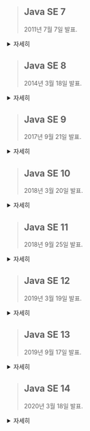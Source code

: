 > ## Java SE 7
>
> 2011년 7월 7일 발표.

<details markdown="1">
  <summary>자세히</summary>

### Type Inference

##### Java 7 이전

제너릭 타입 파라미터를 선언과 생성시 중복해서 써야한다.

```java
Map<String, List<String>> employeeRecords = new HashMap<String, List<String>>();
List<Integer> primes = new ArrayList<Integer>();
```

##### Java 7 이후

생성자 영역의 타입 파라미터를 <>로 대체하여 생략할 수 있다.

```java
Map<String, List<String>> employeeRecords = new HashMap<>();
List<Integer> primes = new ArrayList<>(); 
```



### String in Switch

##### Java 7 이전

int, enum만 switch에 사용할 수 있다. 

##### java 7 이후

Switch문 내에서 문자열을 사용할 수 있다.

```java
switch (day) {
	case "NEW":
		System.out.println("Order is in NEW state");
		break;
	case "CANCELED":
		System.out.println("Order is Cancelled");
		break;
	case "REPLACE":
		System.out.println("Order is replaced successfully");
		break;
	case "FILLED":
		System.out.println("Order is filled");
		break;
	default:
	System.out.println("Invalid"); 
}
```



### Automatic Resource Management

##### Java 7 이전

DB Connecteion, File stream 등을 open했을 때 오류 발생시에도 정상적인 종료를 위해 finally 블럭안에서 close 처리를 해야한다.

```java
public static void main(String args[]) {
	FileInputStream fin = null;
	BufferedReader br = null;
	
	try {
		fin = new FileInputStream("info.xml");
		br = new BufferedReader(new InputStreamReader(fin));
		if (br.ready()) {
			String line1 = br.readLine();
			System.out.println(line1);
		}
	} catch (FileNotFoundException ex) {
		System.out.println("Info.xml is not found");
	} catch (IOException ex) {
		System.out.println("Can't read the file");
	} finally {
		try {
			if (fin != null)
				fin.close();
			if (br != null)
				br.close();
		} catch (IOException ie) {
			System.out.println("Failed to close files");
		}
	}
}  
```



##### Java 7 이후

**AutoClosable**, **Closeable** 인터페이스를 구현한 객체에 대하여 try 내에서 close를 해준다

```java
public static void main(String args[]) {
	try (FileInputStream fin = new FileInputStream("info.xml");
		BufferedReader br = new BufferedReader(new InputStreamReader(fin));) {
		if (br.ready()) {
			String line1 = br.readLine();
			System.out.println(line1);
		}
	} catch (FileNotFoundException ex) {
		System.out.println("Info.xml is not found");
	} catch (IOException ex) {
		System.out.println("Can't read the file");
	}
}
```



### Fork/Join Framework

Fork/Join Framework는 멀티프로세서의 성능을 이용할 수 있는 ExecutorService 인터페이스의 구현체이다.

반복적으로 작은 조각으로 작업을 나누어 수행 할 수 있게 설계 되었다.
어플리케이션의 성능을 향상 시키기 위해 가능한 모든 프로세서를 이용하기 위한 것

ExecutorServcie를 구현함으로써 Fork/Join Framework는 Thread Pool안의 Worker Thread에게 작업들을 분배한다.

Fork/Join Framework는 Produce-Consumer 알고리즘과는 매우 다른 work-stealing 알고리즘을 이용한다.
작업이 없는 Worker Thread는 아직 바쁜 다른 Thread의 작업을 가져올 수 있다.

Fork/Join Framework의 핵심은 AbstractExecutorService 클래스를 구현한 ForkJoinPool 클래스이다.
ForkJoinPool은 핵심적인 work-stealing 알고리즘을 구현하고 있다.
ForkJoinTask 프로세스들을 실행 할 수 있다.



### Underscore in Numeric literal

숫자형(정수,실수)에 _(underscore) 문자열을 사용하여 가독성을 향상 시킬 수 있다.

##### 사용 가능

```java
int billion = 1_000_000_000; // 10^9
long creditCardNumber = 1234_4567_8901_2345L; //16 digit number
long ssn = 777_99_8888L;
double pi = 3.1415_9265;
float pif = 3.14_15_92_65f;
```



##### 사용 불가능

```java
double pi = 3._1415_9265; // 소수점 뒤에 _ 붙일 경우
long creditcardNum = 1234_4567_8901_2345_L; // 숫자 끝에 _ 붙일 경우
long ssn = _777_99_8888L; // 숫자 시작에 _ 붙일 경우
```



### Catching Multiple Exception Type in Single Catch Block

catch 블럭에서 여러개의 Exception 처리가 가능하다 (Multi-Catch)

##### Java 7 이전

```java
try {
	//...... 
} catch(ClassNotFoundException ex) {
	ex.printStackTrace(); 
} catch(SQLException ex) {
	ex.printStackTrace(); 
}
```



##### Java 7 이후

```java
try {
	//......
} catch (ClassNotFoundException | SQLException ex) {
	ex.printStackTrace();
}
//////////////////////////////////////////////////////////////////////////////
//Multi-Catch 구문 사용시 Exception들이 하위클래스 관계라면 컴파일 에러가 발생한다 //
//////////////////////////////////////////////////////////////////////////////
try {
    //...... }
catch (FileNotFoundException | IOException ex) {
    ex.printStackTrace(); 
}
 
Alternatives in a multi-catch statement cannot be related by sub classing, it will throw error at compile time :
java.io.FileNotFoundException is a subclass of alternative java.io.IOException at Test.main
```



### Binary Literals with Prefix “0b”

숫자형에 **0B** 또는 **0b**를 앞에 붙임으로써 이진법 표현이 가능하다

8진법은 **0**

16진법은 **0X** 또는 **0x**

```java
int mask = 0b01010000101;
int binary = 0B0101_0000_1010_0010_1101_0000_1010_0010;    // _를 이용한 가독성 향상
```



### Java NIO 2.0

기본파일시스템에 접근도 가능하고 다양한 파일I/O 기능도 제공

- 파일을 이동
- 파일 복사
- 파일 삭제
- 파일속성이 Hidden인지 체크도 가능
- 심볼릭링크나 하드링크도 생성 가능
- 와일드카드를 사용한 파일검색도 가능
- 디렉토리의 변경사항을 감시하는 기능
- 등등..



### G1 Garbage Collector

- G1(Garbage First)
- 새로운 Garbage Collector가 추가
- G1 GC는 Garbage가 가장 많은 영역의 정리를 수행한다
- 메모리 집중적인 어플리케이션에 더 큰 Through put을 제공



### More Precise Rethrowing of Exception

- JDK7 이전 버젼에서는 catch 구문내에서 선언한 예외 유형만 밖으로 던질 수 있다
- JDK7에서는 catch 구문에서 선언한 예외를 밖으로 던질 수 있다

##### Java 7 이전

```java
public void obscure() throws Exception {
	try {
		new FileInputStream("abc.txt").read();
		new SimpleDateFormat("ddMMyyyy").parse("12-03-2014");
	} catch (Exception ex) {
		System.out.println("Caught exception: " + ex.getMessage());
		throw ex;
	}
}  
```



##### Java 7 이후

```java
public void precise() throws ParseException, IOException {
	try {
		new FileInputStream("abc.txt").read();
		new SimpleDateFormat("ddMMyyyy").parse("12-03-2014");
	} catch (Exception ex) {
		System.out.println("Caught exception: " + ex.getMessage());
		throw ex;
	}
}
```



</details>



> ## Java SE 8
>
> 2014년 3월 18일 발표.

<details markdown="1">
  <summary>자세히</summary>
### Lambda expressions

- 람다 표현식은 Anonymous Function라고 할 수 있다
- 람다를 이용하여 코드를 간결하게 할 수 있다

##### Example

```java
// Before
Runnable oldRunner = new Runnable(){
	public void run(){
		System.out.println("I am running");
	}
};
// After
Runnable java8Runner = () -> {
	System.out.println("I am running");
};
```



### Method Reference

- 특정 람다 표현식을 축약한 것으로 볼 수 있다
- 메서드 정의를 활용하여 람다처럼 사용 가능하다

##### Example

```java
// Before  
inventory.sort((Apple a1, Apple a2) -> 
					a1.getWeight().compareTo(a2.getWeight()));
 
// After
inventory.sort(comparing(Apple::getWeight));
 
/*
	Lamda                       ->             Method Reference
	(Apple a) -> a.getWeight                   Apple::getWeight
	() -> Thread.currentThread().dumpStack()   Thread.currentThread()::dumpStack
*/
```



### Stream

- 간결하게 컬렉션의 데이터를 처리하는 기능

##### Example

```java
// Before 
List<Shape> list = new ArrayList<Shape>();
for (Shape s : shapes) {
	if (s.getColor() == RED) {
		list.add(s);
	}
}
 
// After
shapes.stream().filter(s -> s.getColor() == Red).collect(toList());
```



### Parallel Stream

- 위 Stream을 병렬로 처리가능하도록 하는 기능
- 여러 쓰레드에서 처리할 수 있도록 분할한 Stream 이다

##### Example

```java
shapes.parallelStream().forEach(s -> doSomething());
```



### Default Method

- 인터페이스의 구현체를 인터페이스 자체에서 기본으로 제공 가능하다
- 구현 클래스에서 인터페이스를 구현하지 않아도 된다

##### Example

```java
public interface Sized {
	int size();
 
	default boolean isEmpty() {  // Default Method
		return size() == 0;
	}
}
```



### Optional

- 값을 Optional<T>로 캡슐화하여 NullPointerException을 막는다
- 값이 존재한다면 Optional 클래스는 값을 감싼다
- 값이 없다면 Optional.empty메서드로 Optional을 리턴한다



### CompletaleFuture

- Future의 기능을 확장시켜준다
- 두 개의 비동기 계산 결과를 하나로 합친다
- 각 계산 결과는 독립적이거나 종속적일 수 있다
- Future 집합이 실행하는 모든 태스크의 완료를 기다린다
- Future 집합에서 가장 빨리 완료되는 태스크를 기다렸다가 결과를 얻는다
- Future가 완료되면 추가 작업을 수행 할 수 있다



### New date / time APIs

- Joda-Time의 많은 기능을 java.time 패키지로 추가했다
  LocalDate, LocalTime, Instant, Duration, Period …




</details>



> ## Java SE 9
>
> 2017년 9월 21일 발표.



<details markdown="1">
  <summary>자세히</summary>
  


### Java 9 REPL(JShell)

- 새로운 툴인 "JShell"을 제공
  쉘과 REPL(Read Evaluate Print Loop)을 위한 것
  자바 클래스, 인터페이스, 객체 등의 생성을 매우 쉽게 실행하고 테스트하게 해줌
- REPL(Read Evaluate Print Loop)
  읽고(read), 계산하고(evaluate), 출력하는(print) 반복 구조
  스크립트 언어(interactive interpreter shell)들의 다른 명칭(예전 이름)
  개발자가 간단한 코드를 입력하여 바로 결과값을 확인하게 해주는 편의성 툴

##### Example

```shell
> jshell
|  Welcome to JShell -- Version 13.0.2
|  For an introduction type: /help intro

jshell> int a = 10
a ==> 10

jshell> System.out.println("a value = " + a)
a value = 10
```



### Factory Method for Immutable List, Set, Map and Map.Entry

- 불변 List, Set, Map, Map.Entry를 만들어주는 편리한 신규 팩토리 메서드 제공
- 비어있거나 비어있지 않은 Collection 객체를 만드는데 사용

##### Empty List Example

```java
List immutableList = List.of();
```

##### Non-Empty List Example

```java
List immutableList = List.of("one", "two", "three");
```

##### Empty Map Example

```java
Map emptyImmutableMap = Map.of();
```

##### Non-Empty Map Example

```java
Map nonemptyImmutableMap = Map.of(1, "one", 2, "two", 3, "three");
```



### Private methods in Interfaces

- Java8에서 Default와 Static 메서드를 이용해서 인터페이스에 구현체를 넣는 방법이 추가됨
- 하지만 private으로 구현체를 추가하는 방법이 없었기 때문에 이번에 추가되었음

##### Example

```java
public interface Card{
  private Long createCardID(){
    // Method implementation goes here.
  }
  private static void displayCardDetails(){
    // Method implementation goes here.
  }
}
```



### Java 9 Module System

- 자바 9 의 큰 변화중 하나는 모듈 시스템
- 직소 프로젝트(jigsaw project)는 다음과 같은 특징을 갖고 있음
  * Modular JDK
  * Modular Java Source Code
  * Modular Run-time Images
  * Encapsulate Java Internal APIs
  * Java Platform Module System
- 자바 SE 9 버전 전에는 자바 기반 응용 프로그램을 개발할 때 모노리틱(monolithic) Jar 방식을 사용했음
  * 한계와 단점이 많았음
  * 이러한 모든 단점을 방지하기 위해, 자바 SE 9 모듈 시스템이 나옴

##### Simple Module Example

```java
module com.atin.monitor.ui {
  requires javafx.base;
  requires javafx.controls;
  requires javafx.graphics;
  exports com.atin.monitor.ui.launch;
  exports com.atin.monitor.ui.show;
}
```



### Process API Improvements

- 자바 9 에서 프로세스 API를 개선함
- 다음과 같은 두 커플 형태의 신규 클래스가 추가되었다.
  * java.lang.ProcessHandle
  * java.lang.ProcessHandle.Info

##### Process API Example

```java
ProcessHandle currentProcess = ProcessHandle.current();
System.out.println("Id: = " + currentProcess.getPid());
```



### Try With Resources Improvement

- 자바 7 에서 나온 자원 관리 방법(try with resource)을 개선

##### Java 7

```java
void testARM_Before_Java9() throws IOException{
  BufferedReader reader1 = new BufferedReadeer(new FileReader("journaldev.txt"));
  try(BufferedReader reader2 = reader1) {
    System.out.println(reader.readLine());
  }
}
```

##### Java 9

```java
void testARM_Java9() throws IOException{
  BufferedReader reader1 = new BufferedReadeer(new FileReader("journaldev.txt"));
  try(reader1) {
    System.out.println(reader1.readLine());
  }
}
```



### CompletableFuture API Improvements

- 자바 8에서 CompletableFuture가 가지는 문제점을 개선



### Reactive Streams

- Java 9는 새로운 리액티브 스트림 API를 추가함
- 자바 9의 리액티브 스트림 API
  * 자바 언어를 이용해서 매우 쉽게 병행성, 확장성, 비동기 애플리케이션을 구현한 Publish/Subscribe 프레임워크
  * API
    java.util.concurrent.Flow
    java.util.concurrent.Flow.Publisher
    java.util.concurrent.Flow.Subscriber
    java.util.concurrent.Flow.Processor

##### 

### Diamond Operator for Anonymous Inner Class

- 자바 7에서 Diamond Operator를 추가했지만, 자바 8에서 익명 내부 클래스 사용시 한계가 있다는 것을 확인
- 해당 이슈를 수정함

##### Example

```java
public List getEmployee(String empid){
  // Code to get Employee details from Data Store
  return new List(emp) { };
}
```

- 자세한 타입 파라미터 없이 단순히 "List"만을 사용하였지만 상세한 타입을 알아서 확인해서 읽고 처리함



### Optional Class Improvements

- Optional 클래스에 신규 메서드를 추가
- 값이 Optional 객체로 주어질 때 Stream 메서드는 값과 함께 sequential stream을 리턴, 값이 비어 있다면 빈 스트림을 리턴함

##### Example

```java
Stream<Optional> emp = getEmployee(id);
Stream empStream = emp.flatMap(Optional::stream);
```

* 위 Optional.stream 메서드는 Employee 객체의 Optional 스트림을 Employee 객체 스트림으로 변환해줌



### 기타 특징

[Java9 Features](https://www.journaldev.com/13121/java-9-features-with-examples)



</details>





> ## Java SE 10
>
> 2018년 3월 20일 발표.



<details markdown="1">
  <summary>자세히</summary>
### Local Variable Type Inference

- 지역 변수를 선언할 때 타입추론을 이용하여 명시적인 타입선언 없이도 변수를 선언할 수 있게 됨

##### Example

```java
var list = new ArrayList<String>();	// infers ArrayList<String>
var stream = list.stream();					// infers Stream<String>
```

```java
for(var value : list) {
  System.out.println(value);
}
```

```java
for(var i=0; i<list.size(); i++) {
  System.out.println(i);
}
```



### Garbage Collector Interface

- 가비지 콜렉터 인터페이스를 도입하여 앞으로 여러 용도에 맞는 가비지 콜렉터가 등장하고 교체해서 쓸 수 있을 것



### Consolidate the JDK Forest into a Single Repository

- 개발을 할 때 효율적이고 간결하게 하기 위해 JDK 저장소들을 단일 저장소로 옮김



### Parallel Full GC for G1

- 이전 JDK의 G1 가비지 컬렉터는 Full GC를 피할 수 있게끔 설계 되긴 했지만, 병행 컬렉터 작업에서 충분할 만큼 빠르게 메모리 반환을 하지 못한다면 Gull GC가 발생한다.
- 이전 JDK의 G1 가비지 컬렉터의 Full GC 구현은 단일 스레드의 mark-sweep-compact algorithm을 사용한다. 이제 mark-sweep-compact algorithm을 병렬화 하여 메모리 반환 속도를 개선하였다.



### Thread Local handshakes

- GC가 발생하기 위해 흔히 말하는 "stop-the-world"가 발생한느데, GC를 수행하기 위해 GC를 실행한느 쓰레드를 제외하고 모든 쓰레드가 작업을 멈추는 것을 의미한다.
- 이전과 같이 모든 쓰레드들이 동시에 멈추지 않고 쓰레드를 개별로 멈출 수 있게 되었고, VM safepoint 수행 없이도 개별 쓰레드에서 콜백 실행이 가능해졌다.



### Remove the Native-Header Generation Tool (javah)

- JDK8 부터 javac에서 JNI 헤더 파일 생성을 지원합니다.
- {JAVA_HOME}/bin 하위의 JDK 에서 제공해주던 많은 Tool 기능중 코드에 native 메소드 사용시 JNI 헤더를 생성해주는 툴이 삭제되었습니다. 



### Additional Unicode Language-Tag Extensions

- java.util.Locale 및 관련 API 들을 향상시켜서 BCP 47 언어 태그의 추가적인 유니코드를 확장 구현 하였습니다.



### Heap Allocation on Alternative Memory Devices

- HotSpot VM 이 사용자가 지정한 대체 메모리 장치 NVDIMM (비 휘발성 NAND 플래시 메모리) 또는 서로 다른 메모리장치를 사용해서 JVM Heap 영역의 메모리를 할당할 수 있게 되었다.
- 이를 위하여 -XX:AllocateHeapAt=<path> 옵션이 추가되었다.



### Experimental Java-Based JIT Compiler

- Java 기반 JIT 컴파일러인 GGraal을 Linux/ x64 플랫폼에서 실험적으로 JIT 컴파일러를 사용할 수 있다.



### Root Certificates

- JDK에서 최상위 인증 기관 Certification Authority (CA) 의 기본 세트를 제공한다.
- Java도 root CA를 위한 저장소를 가지고 있다. ${JAVA_HOME}/lib/security 디렉터리 하위에 있는 cacerts 파일로, 단순한 keystore 이다.
- 기존에 OpenJDK 버전은 빈파일이 기본 셋팅이었지만, JDK 10부터는 Oracle JDK 버전에만 있던 root CA 목록이 기본으로 포함된다.



</details>



> ## Java SE 11
>
> 2018년 9월 25일 발표.



<details markdown="1">
  <summary>자세히</summary>

### Local-Variable Syntax for Lambda Parameters

- JDK 10에서 var가 도입되었지만, 암묵적 타입의 람다 표현식에는 사용할 수 없었습니다. 자바11부터는 람다 표현식에서도 var 키워드를 사용할 수 있게 되었습니다.

##### Example

```java
@Test
public void test_JEP323() {
    var xs = new in[]{3, 2, 6, 4, 8, 9};
    int x = Arrays
            .stream(xs)
            .filter((var a) -> a < 5)
            .sum();
    System.out.println(x);
}
```



### HTTP Client (Standard)

- 자바 9 & 10에서 incubated된 HTTP client는 자바11에서는 표준화된 버전으로 릴리스 되었습니다.
- java.net.http




</details>



> ## Java SE 12
>
> 2019년 3월 19일 발표.





<details markdown="1">
  <summary>자세히</summary>

### Switch문의 문법적 확장

##### Java 12 이전

```java
switch (day) {
    case MONDAY:
    case FRIDAY:
    case SUNDAY:
        System.out.println(6);
        break;
    case TUESDAY:
        System.out.println(7);
        break;
    case THURSDAY:
    case SATURDAY:
        System.out.println(8);
        break;
    case WEDNESDAY:
        System.out.println(9);
        break;
}
```

##### Java 12 이후

```java
switch (day) {
    case MONDAY, FRIDAY, SUNDAY -> System.out.println(6);
    case TUESDAY                -> System.out.println(7);
    case THURSDAY, SATURDAY     -> System.out.println(8);
    case WEDNESDAY              -> System.out.println(9);
}
```




</details>



> ## Java SE 13
>
> 2019년 9월 17일 발표.



<details markdown="1">
  <summary>자세히</summary>

### 예약어 yield 추가

##### Example

```java
var a = switch (day) {
    case MONDAY, FRIDAY, SUNDAY -> yield 6;
    case TUESDAY                -> yield 7;
    case THURSDAY, SATURDAY     -> yield 8;
    case WEDNESDAY              -> yield 9;
};
```



</details>



> ## Java SE 14
>
> 2020년 3월 18일 발표.





<details markdown="1">
  <summary>자세히</summary>



Coming Soon...




</details>



